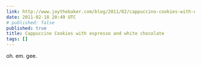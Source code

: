 ```yaml
---
link: http://www.joythebaker.com/blog/2011/02/cappuccino-cookies-with-espresso-and-white-chocolate/
date: 2011-02-18 20:49 UTC
# published: false
published: true
title: Cappuccino Cookies with espresso and white chocolate
tags: []
---
```


oh. em. gee.
